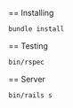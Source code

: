 == Installing

```bash
bundle install
```

== Testing

```bash
bin/rspec
```

== Server

```
bin/rails s
```
